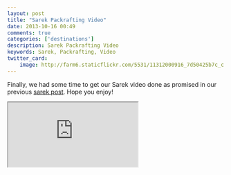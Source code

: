 ```yaml
---
layout: post
title: "Sarek Packrafting Video"
date: 2013-10-16 00:49
comments: true
categories: ['destinations']
description: Sarek Packrafting Video
keywords: Sarek, Packrafting, Video
twitter_card:
    image: http://farm6.staticflickr.com/5531/11312000916_7d50425b7c_c.jpg
---
```

Finally, we had some time to get our Sarek video done as promised in our previous <a href="http://hikeventures.com/hiking-and-packrafting-in-sarek-day-1/" target="_blank">sarek post</a>. Hope you enjoy! 

<div class="embed-responsive embed-responsive-16by9">
  <iframe class="embed-responsive-item" src="https://player.vimeo.com/video/76995626"></iframe>
</div>

